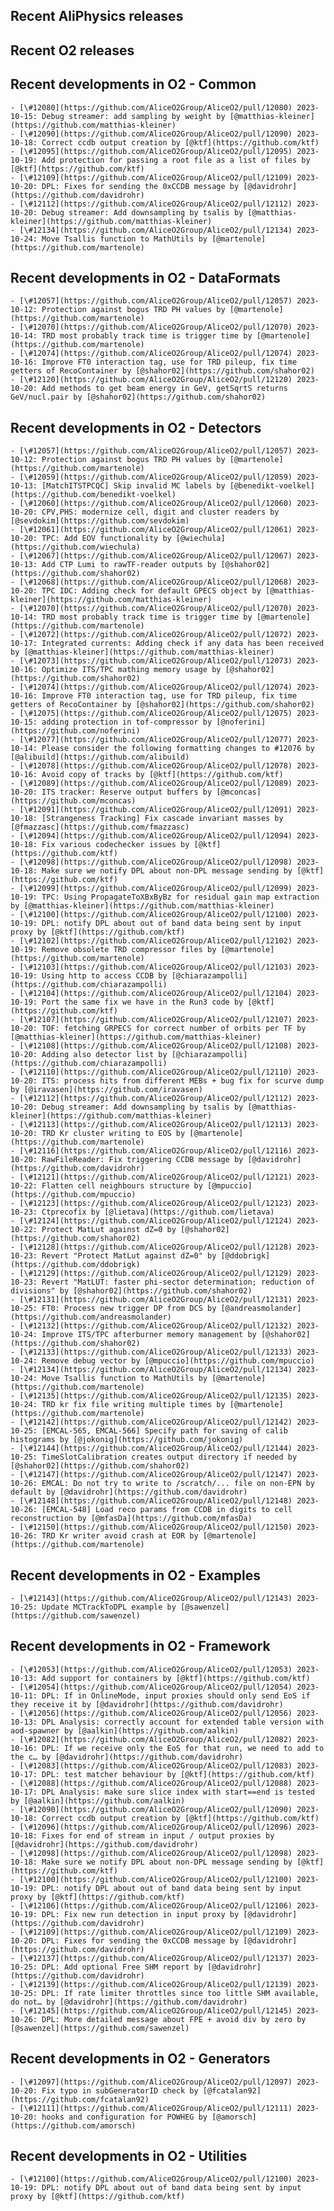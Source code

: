 ## Recent AliPhysics releases
## Recent O2 releases
## Recent developments in O2 - Common
	- [\#12080](https://github.com/AliceO2Group/AliceO2/pull/12080) 2023-10-15: Debug streamer: add sampling by weight by [@matthias-kleiner](https://github.com/matthias-kleiner)
	- [\#12090](https://github.com/AliceO2Group/AliceO2/pull/12090) 2023-10-18: Correct ccdb output creation by [@ktf](https://github.com/ktf)
	- [\#12095](https://github.com/AliceO2Group/AliceO2/pull/12095) 2023-10-19: Add protection for passing a root file as a list of files by [@ktf](https://github.com/ktf)
	- [\#12109](https://github.com/AliceO2Group/AliceO2/pull/12109) 2023-10-20: DPL: Fixes for sending the 0xCCDB message by [@davidrohr](https://github.com/davidrohr)
	- [\#12112](https://github.com/AliceO2Group/AliceO2/pull/12112) 2023-10-20: Debug streamer: Add downsampling by tsalis by [@matthias-kleiner](https://github.com/matthias-kleiner)
	- [\#12134](https://github.com/AliceO2Group/AliceO2/pull/12134) 2023-10-24: Move Tsallis function to MathUtils by [@martenole](https://github.com/martenole)
## Recent developments in O2 - DataFormats
	- [\#12057](https://github.com/AliceO2Group/AliceO2/pull/12057) 2023-10-12: Protection against bogus TRD PH values by [@martenole](https://github.com/martenole)
	- [\#12070](https://github.com/AliceO2Group/AliceO2/pull/12070) 2023-10-14: TRD most probably track time is trigger time by [@martenole](https://github.com/martenole)
	- [\#12074](https://github.com/AliceO2Group/AliceO2/pull/12074) 2023-10-16: Improve FT0 interaction tag, use for TRD pileup, fix time getters of RecoContainer by [@shahor02](https://github.com/shahor02)
	- [\#12120](https://github.com/AliceO2Group/AliceO2/pull/12120) 2023-10-20: Add methods to get beam energy in GeV, getSqrtS returns GeV/nucl.pair by [@shahor02](https://github.com/shahor02)
## Recent developments in O2 - Detectors
	- [\#12057](https://github.com/AliceO2Group/AliceO2/pull/12057) 2023-10-12: Protection against bogus TRD PH values by [@martenole](https://github.com/martenole)
	- [\#12059](https://github.com/AliceO2Group/AliceO2/pull/12059) 2023-10-13: [MatchITSTPCQC] Skip invalid MC labels by [@benedikt-voelkel](https://github.com/benedikt-voelkel)
	- [\#12060](https://github.com/AliceO2Group/AliceO2/pull/12060) 2023-10-20: CPV,PHS: modernize cell, digit and cluster readers by [@sevdokim](https://github.com/sevdokim)
	- [\#12061](https://github.com/AliceO2Group/AliceO2/pull/12061) 2023-10-20: TPC: Add EOV functionality by [@wiechula](https://github.com/wiechula)
	- [\#12067](https://github.com/AliceO2Group/AliceO2/pull/12067) 2023-10-13: Add CTP Lumi to rawTF-reader outputs by [@shahor02](https://github.com/shahor02)
	- [\#12068](https://github.com/AliceO2Group/AliceO2/pull/12068) 2023-10-20: TPC IDC: Adding check for default GPECS object by [@matthias-kleiner](https://github.com/matthias-kleiner)
	- [\#12070](https://github.com/AliceO2Group/AliceO2/pull/12070) 2023-10-14: TRD most probably track time is trigger time by [@martenole](https://github.com/martenole)
	- [\#12072](https://github.com/AliceO2Group/AliceO2/pull/12072) 2023-10-17: Integrated currents: Adding check if any data has been received by [@matthias-kleiner](https://github.com/matthias-kleiner)
	- [\#12073](https://github.com/AliceO2Group/AliceO2/pull/12073) 2023-10-16: Optimize ITS/TPC mathing memory usage by [@shahor02](https://github.com/shahor02)
	- [\#12074](https://github.com/AliceO2Group/AliceO2/pull/12074) 2023-10-16: Improve FT0 interaction tag, use for TRD pileup, fix time getters of RecoContainer by [@shahor02](https://github.com/shahor02)
	- [\#12075](https://github.com/AliceO2Group/AliceO2/pull/12075) 2023-10-15: adding protection in tof-compressor by [@noferini](https://github.com/noferini)
	- [\#12077](https://github.com/AliceO2Group/AliceO2/pull/12077) 2023-10-14: Please consider the following formatting changes to #12076 by [@alibuild](https://github.com/alibuild)
	- [\#12078](https://github.com/AliceO2Group/AliceO2/pull/12078) 2023-10-16: Avoid copy of tracks by [@ktf](https://github.com/ktf)
	- [\#12089](https://github.com/AliceO2Group/AliceO2/pull/12089) 2023-10-20: ITS tracker: Reserve output buffers by [@mconcas](https://github.com/mconcas)
	- [\#12091](https://github.com/AliceO2Group/AliceO2/pull/12091) 2023-10-18: [Strangeness Tracking] Fix cascade invariant masses by [@fmazzasc](https://github.com/fmazzasc)
	- [\#12094](https://github.com/AliceO2Group/AliceO2/pull/12094) 2023-10-18: Fix various codechecker issues by [@ktf](https://github.com/ktf)
	- [\#12098](https://github.com/AliceO2Group/AliceO2/pull/12098) 2023-10-18: Make sure we notify DPL about non-DPL message sending by [@ktf](https://github.com/ktf)
	- [\#12099](https://github.com/AliceO2Group/AliceO2/pull/12099) 2023-10-19: TPC: Using PropagateToXBxByBz for residual gain map extraction by [@matthias-kleiner](https://github.com/matthias-kleiner)
	- [\#12100](https://github.com/AliceO2Group/AliceO2/pull/12100) 2023-10-19: DPL: notify DPL about out of band data being sent by input proxy by [@ktf](https://github.com/ktf)
	- [\#12102](https://github.com/AliceO2Group/AliceO2/pull/12102) 2023-10-19: Remove obsolete TRD compressor files by [@martenole](https://github.com/martenole)
	- [\#12103](https://github.com/AliceO2Group/AliceO2/pull/12103) 2023-10-19: Using http to access CCDB by [@chiarazampolli](https://github.com/chiarazampolli)
	- [\#12104](https://github.com/AliceO2Group/AliceO2/pull/12104) 2023-10-19: Port the same fix we have in the Run3 code by [@ktf](https://github.com/ktf)
	- [\#12107](https://github.com/AliceO2Group/AliceO2/pull/12107) 2023-10-20: TOF: fetching GRPECS for correct number of orbits per TF by [@matthias-kleiner](https://github.com/matthias-kleiner)
	- [\#12108](https://github.com/AliceO2Group/AliceO2/pull/12108) 2023-10-20: Adding also detector list by [@chiarazampolli](https://github.com/chiarazampolli)
	- [\#12110](https://github.com/AliceO2Group/AliceO2/pull/12110) 2023-10-20: ITS: process hits from different MEBs + bug fix for scurve dump by [@iravasen](https://github.com/iravasen)
	- [\#12112](https://github.com/AliceO2Group/AliceO2/pull/12112) 2023-10-20: Debug streamer: Add downsampling by tsalis by [@matthias-kleiner](https://github.com/matthias-kleiner)
	- [\#12113](https://github.com/AliceO2Group/AliceO2/pull/12113) 2023-10-20: TRD Kr cluster writing to EOS by [@martenole](https://github.com/martenole)
	- [\#12116](https://github.com/AliceO2Group/AliceO2/pull/12116) 2023-10-20: RawFileReader: Fix triggering CCDB message by [@davidrohr](https://github.com/davidrohr)
	- [\#12121](https://github.com/AliceO2Group/AliceO2/pull/12121) 2023-10-22: Flatten cell neighbours structure by [@mpuccio](https://github.com/mpuccio)
	- [\#12123](https://github.com/AliceO2Group/AliceO2/pull/12123) 2023-10-23: Ctprecofix by [@lietava](https://github.com/lietava)
	- [\#12124](https://github.com/AliceO2Group/AliceO2/pull/12124) 2023-10-22: Protect MatLut against dZ=0 by [@shahor02](https://github.com/shahor02)
	- [\#12128](https://github.com/AliceO2Group/AliceO2/pull/12128) 2023-10-23: Revert "Protect MatLut against dZ=0" by [@ddobrigk](https://github.com/ddobrigk)
	- [\#12129](https://github.com/AliceO2Group/AliceO2/pull/12129) 2023-10-23: Revert "MatLUT: faster phi-sector determination; reduction of divisions" by [@shahor02](https://github.com/shahor02)
	- [\#12131](https://github.com/AliceO2Group/AliceO2/pull/12131) 2023-10-25: FT0: Process new trigger DP from DCS by [@andreasmolander](https://github.com/andreasmolander)
	- [\#12132](https://github.com/AliceO2Group/AliceO2/pull/12132) 2023-10-24: Improve ITS/TPC afterburner memory management by [@shahor02](https://github.com/shahor02)
	- [\#12133](https://github.com/AliceO2Group/AliceO2/pull/12133) 2023-10-24: Remove debug vector by [@mpuccio](https://github.com/mpuccio)
	- [\#12134](https://github.com/AliceO2Group/AliceO2/pull/12134) 2023-10-24: Move Tsallis function to MathUtils by [@martenole](https://github.com/martenole)
	- [\#12135](https://github.com/AliceO2Group/AliceO2/pull/12135) 2023-10-24: TRD kr fix file writing multiple times by [@martenole](https://github.com/martenole)
	- [\#12142](https://github.com/AliceO2Group/AliceO2/pull/12142) 2023-10-25: [EMCAL-565, EMCAL-566] Specify path for saving of calib histograms by [@jokonig](https://github.com/jokonig)
	- [\#12144](https://github.com/AliceO2Group/AliceO2/pull/12144) 2023-10-25: TimeSlotCalibration creates output directory if needed by [@shahor02](https://github.com/shahor02)
	- [\#12147](https://github.com/AliceO2Group/AliceO2/pull/12147) 2023-10-26: EMCAL: Do not try to write to /scratch/... file on non-EPN by default by [@davidrohr](https://github.com/davidrohr)
	- [\#12148](https://github.com/AliceO2Group/AliceO2/pull/12148) 2023-10-26: [EMCAL-548] Load reco params from CCDB in digits to cell reconstruction by [@mfasDa](https://github.com/mfasDa)
	- [\#12150](https://github.com/AliceO2Group/AliceO2/pull/12150) 2023-10-26: TRD Kr writer avoid crash at EOR by [@martenole](https://github.com/martenole)
## Recent developments in O2 - Examples
	- [\#12143](https://github.com/AliceO2Group/AliceO2/pull/12143) 2023-10-25: Update MCTrackToDPL example by [@sawenzel](https://github.com/sawenzel)
## Recent developments in O2 - Framework
	- [\#12053](https://github.com/AliceO2Group/AliceO2/pull/12053) 2023-10-13: Add support for containers by [@ktf](https://github.com/ktf)
	- [\#12054](https://github.com/AliceO2Group/AliceO2/pull/12054) 2023-10-11: DPL: If in OnlineMode, input proxies should only send EoS if they receive it by [@davidrohr](https://github.com/davidrohr)
	- [\#12056](https://github.com/AliceO2Group/AliceO2/pull/12056) 2023-10-13: DPL Analysis: correctly account for extended table version with aod-spawner by [@aalkin](https://github.com/aalkin)
	- [\#12082](https://github.com/AliceO2Group/AliceO2/pull/12082) 2023-10-16: DPL: If we receive only the EoS for that run, we need to add to the c… by [@davidrohr](https://github.com/davidrohr)
	- [\#12083](https://github.com/AliceO2Group/AliceO2/pull/12083) 2023-10-17: DPL: test matcher behaviour by [@ktf](https://github.com/ktf)
	- [\#12088](https://github.com/AliceO2Group/AliceO2/pull/12088) 2023-10-17: DPL Analysis: make sure slice index with start==end is tested by [@aalkin](https://github.com/aalkin)
	- [\#12090](https://github.com/AliceO2Group/AliceO2/pull/12090) 2023-10-18: Correct ccdb output creation by [@ktf](https://github.com/ktf)
	- [\#12096](https://github.com/AliceO2Group/AliceO2/pull/12096) 2023-10-18: Fixes for end of stream in input / output proxies by [@davidrohr](https://github.com/davidrohr)
	- [\#12098](https://github.com/AliceO2Group/AliceO2/pull/12098) 2023-10-18: Make sure we notify DPL about non-DPL message sending by [@ktf](https://github.com/ktf)
	- [\#12100](https://github.com/AliceO2Group/AliceO2/pull/12100) 2023-10-19: DPL: notify DPL about out of band data being sent by input proxy by [@ktf](https://github.com/ktf)
	- [\#12106](https://github.com/AliceO2Group/AliceO2/pull/12106) 2023-10-19: DPL: Fix new run detection in input proxy by [@davidrohr](https://github.com/davidrohr)
	- [\#12109](https://github.com/AliceO2Group/AliceO2/pull/12109) 2023-10-20: DPL: Fixes for sending the 0xCCDB message by [@davidrohr](https://github.com/davidrohr)
	- [\#12137](https://github.com/AliceO2Group/AliceO2/pull/12137) 2023-10-25: DPL: Add optional Free SHM report by [@davidrohr](https://github.com/davidrohr)
	- [\#12139](https://github.com/AliceO2Group/AliceO2/pull/12139) 2023-10-25: DPL: If rate limiter throttles since too little SHM available, do not… by [@davidrohr](https://github.com/davidrohr)
	- [\#12145](https://github.com/AliceO2Group/AliceO2/pull/12145) 2023-10-26: DPL: More detailed message about FPE + avoid div by zero by [@sawenzel](https://github.com/sawenzel)
## Recent developments in O2 - Generators
	- [\#12097](https://github.com/AliceO2Group/AliceO2/pull/12097) 2023-10-20: Fix typo in subGeneratorID check by [@fcatalan92](https://github.com/fcatalan92)
	- [\#12111](https://github.com/AliceO2Group/AliceO2/pull/12111) 2023-10-20: hooks and configuration for POWHEG by [@amorsch](https://github.com/amorsch)
## Recent developments in O2 - Utilities
	- [\#12100](https://github.com/AliceO2Group/AliceO2/pull/12100) 2023-10-19: DPL: notify DPL about out of band data being sent by input proxy by [@ktf](https://github.com/ktf)
